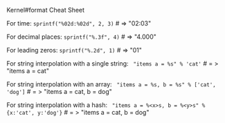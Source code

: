 Kernel#format Cheat Sheet 

For time: 
`sprintf("%02d:%02d", 2, 3)`  # => "02:03"

For decimal places:
  `sprintf("%.3f", 4)` # => "4.000"
  
For leading zeros: 
  `sprintf("%.2d", 1)` # => "01"
  
For string interpolation with a single string: 
 ` "items a = %s" % 'cat'`
      # = >  "items a = cat" 

For string interpolation with an array: 
 ` "items a = %s, b = %s" % ['cat', 'dog']`
      # = >  "items a = cat, b = dog" 

For string interpolation with a hash: 
 ` "items a = %<x>s, b = %<y>s" % {x:'cat', y:'dog'}`
      # = >  "items a = cat, b = dog"
